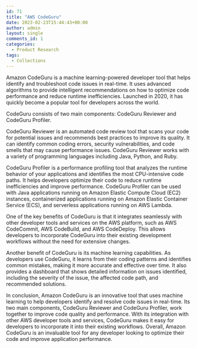 ```yaml
---
id: 71
title: "AWS CodeGuru"
date: 2023-02-23T15:44:43+00:00
author: admin
layout: single
comments_id: 1
categories:
  - Product Research
tags:
  - Collections
---
```


Amazon CodeGuru is a machine learning-powered developer tool that helps identify and troubleshoot code issues in real-time. It uses advanced algorithms to provide intelligent recommendations on how to optimize code performance and reduce runtime inefficiencies. Launched in 2020, it has quickly become a popular tool for developers across the world.

CodeGuru consists of two main components: CodeGuru Reviewer and CodeGuru Profiler.

CodeGuru Reviewer is an automated code review tool that scans your code for potential issues and recommends best practices to improve its quality. It can identify common coding errors, security vulnerabilities, and code smells that may cause performance issues. CodeGuru Reviewer works with a variety of programming languages including Java, Python, and Ruby.

CodeGuru Profiler is a performance profiling tool that analyzes the runtime behavior of your applications and identifies the most CPU-intensive code paths. It helps developers optimize their code to reduce runtime inefficiencies and improve performance. CodeGuru Profiler can be used with Java applications running on Amazon Elastic Compute Cloud (EC2) instances, containerized applications running on Amazon Elastic Container Service (ECS), and serverless applications running on AWS Lambda.

One of the key benefits of CodeGuru is that it integrates seamlessly with other developer tools and services on the AWS platform, such as AWS CodeCommit, AWS CodeBuild, and AWS CodeDeploy. This allows developers to incorporate CodeGuru into their existing development workflows without the need for extensive changes.

Another benefit of CodeGuru is its machine learning capabilities. As developers use CodeGuru, it learns from their coding patterns and identifies common mistakes, making it more accurate and effective over time. It also provides a dashboard that shows detailed information on issues identified, including the severity of the issue, the affected code path, and recommended solutions.

In conclusion, Amazon CodeGuru is an innovative tool that uses machine learning to help developers identify and resolve code issues in real-time. Its two main components, CodeGuru Reviewer and CodeGuru Profiler, work together to improve code quality and performance. With its integration with other AWS developer tools and services, CodeGuru makes it easy for developers to incorporate it into their existing workflows. Overall, Amazon CodeGuru is an invaluable tool for any developer looking to optimize their code and improve application performance.
